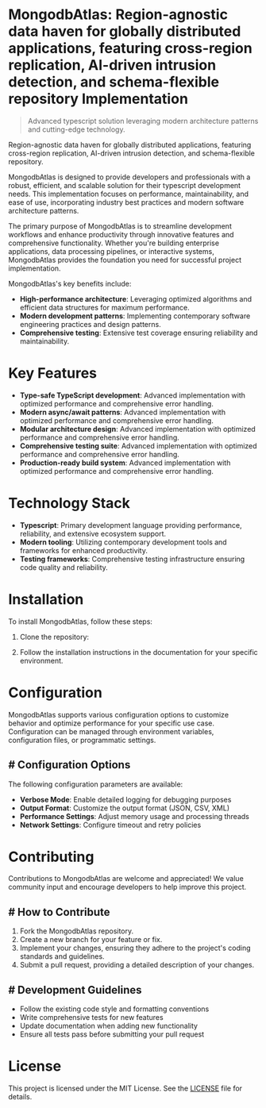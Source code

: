 <!-- fallback_MongodbAtlas_20250807000447_82337 -->

# MongodbAtlas: Region-agnostic data haven for globally distributed applications, featuring cross-region replication, AI-driven intrusion detection, and schema-flexible repository Implementation
> Advanced typescript solution leveraging modern architecture patterns and cutting-edge technology.

Region-agnostic data haven for globally distributed applications, featuring cross-region replication, AI-driven intrusion detection, and schema-flexible repository.

MongodbAtlas is designed to provide developers and professionals with a robust, efficient, and scalable solution for their typescript development needs. This implementation focuses on performance, maintainability, and ease of use, incorporating industry best practices and modern software architecture patterns.

The primary purpose of MongodbAtlas is to streamline development workflows and enhance productivity through innovative features and comprehensive functionality. Whether you're building enterprise applications, data processing pipelines, or interactive systems, MongodbAtlas provides the foundation you need for successful project implementation.

MongodbAtlas's key benefits include:

* **High-performance architecture**: Leveraging optimized algorithms and efficient data structures for maximum performance.
* **Modern development patterns**: Implementing contemporary software engineering practices and design patterns.
* **Comprehensive testing**: Extensive test coverage ensuring reliability and maintainability.

# Key Features

* **Type-safe TypeScript development**: Advanced implementation with optimized performance and comprehensive error handling.
* **Modern async/await patterns**: Advanced implementation with optimized performance and comprehensive error handling.
* **Modular architecture design**: Advanced implementation with optimized performance and comprehensive error handling.
* **Comprehensive testing suite**: Advanced implementation with optimized performance and comprehensive error handling.
* **Production-ready build system**: Advanced implementation with optimized performance and comprehensive error handling.

# Technology Stack

* **Typescript**: Primary development language providing performance, reliability, and extensive ecosystem support.
* **Modern tooling**: Utilizing contemporary development tools and frameworks for enhanced productivity.
* **Testing frameworks**: Comprehensive testing infrastructure ensuring code quality and reliability.

# Installation

To install MongodbAtlas, follow these steps:

1. Clone the repository:


2. Follow the installation instructions in the documentation for your specific environment.

# Configuration

MongodbAtlas supports various configuration options to customize behavior and optimize performance for your specific use case. Configuration can be managed through environment variables, configuration files, or programmatic settings.

## # Configuration Options

The following configuration parameters are available:

* **Verbose Mode**: Enable detailed logging for debugging purposes
* **Output Format**: Customize the output format (JSON, CSV, XML)
* **Performance Settings**: Adjust memory usage and processing threads
* **Network Settings**: Configure timeout and retry policies

# Contributing

Contributions to MongodbAtlas are welcome and appreciated! We value community input and encourage developers to help improve this project.

## # How to Contribute

1. Fork the MongodbAtlas repository.
2. Create a new branch for your feature or fix.
3. Implement your changes, ensuring they adhere to the project's coding standards and guidelines.
4. Submit a pull request, providing a detailed description of your changes.

## # Development Guidelines

* Follow the existing code style and formatting conventions
* Write comprehensive tests for new features
* Update documentation when adding new functionality
* Ensure all tests pass before submitting your pull request

# License

This project is licensed under the MIT License. See the [LICENSE](https://github.com/sandibrrm/MongodbAtlas/blob/main/LICENSE) file for details.
